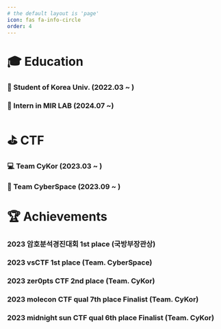 ```yaml
---
# the default layout is 'page'
icon: fas fa-info-circle
order: 4
---
```


# 🎓 Education
### 🐯 Student of Korea Univ. (2022.03 ~ )
### 🐤 Intern in MIR LAB (2024.07 ~)

# ⛳️ CTF
### 💻 Team CyKor (2023.03 ~ )
### 🚀 Team CyberSpace (2023.09 ~ )

# 🏆 Achievements
### 2023 암호분석경진대회 1st place (국방부장관상)

### 2023 vsCTF 1st place (Team. CyberSpace)

### 2023 zer0pts CTF 2nd place (Team. CyKor)

### 2023 molecon CTF qual 7th place Finalist (Team. CyKor)

### 2023 midnight sun CTF qual 6th place Finalist (Team. CyKor)
